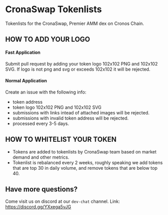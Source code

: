 # CronaSwap Tokenlists
Tokenlists for the CronaSwap, Premier AMM dex on Cronos Chain. 

## HOW TO ADD YOUR LOGO

#### Fast Application
Submit pull request by adding your token logo 102x102 PNG and 102x102 SVG. If logo is not png and svg or exceeds 102x102 it will be rejected. 

#### Normal Application
Create an issue with the following info:
- token address
- token logo 102x102 PNG and 102x102 SVG
- submissions with links intead of attached images will be rejected. 
- submissions with invalid token address will be rejected. 
- processed every 3-5 days.

## HOW TO WHITELIST YOUR TOKEN
- Tokens are added to tokenlists by CronaSwap team based on market demand and other metrics. 
- Tokenlist is rebalanced every 2 weeks, roughly speaking we add tokens that are top 30 in daily volume, and remove tokens that are below top 40. 

## Have more questions?
Come visit us on discord at our `dev-chat` channel. 
Link: https://discord.gg/YXxega5vJG